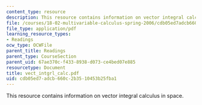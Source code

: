 ```yaml
---
content_type: resource
description: This resource contains information on vector integral calculus in space.
file: /courses/18-02-multivariable-calculus-spring-2006/cdb05ed7adcb660c2b3510453b25fba1_vect_intgrl_calc.pdf
file_type: application/pdf
learning_resource_types:
- Readings
ocw_type: OCWFile
parent_title: Readings
parent_type: CourseSection
parent_uid: 67ae370c-f433-8938-d073-ce4bed07e885
resourcetype: Document
title: vect_intgrl_calc.pdf
uid: cdb05ed7-adcb-660c-2b35-10453b25fba1
---
```

This resource contains information on vector integral calculus in space.

